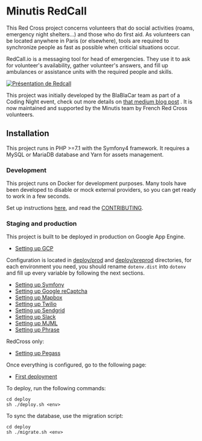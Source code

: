 # Minutis RedCall

This Red Cross project concerns volunteers that do social activities (roams, emergency night shelters...) and those who
do first aid. As volunteers can be located anywhere in Paris (or elsewhere), tools are required to synchronize people as
fast as possible when criticial situations occur.

RedCall.io is a messaging tool for head of emergencies. They use it to ask for volunteer's availability, gather
volunteer's answers, and fill up ambulances or assistance units with the required people and skills.

[![Présentation de Redcall](https://img.youtube.com/vi/0g8YDprUqg8/0.jpg)](https://www.youtube.com/watch?v=0g8YDprUqg8)

This project was initially developed by the BlaBlaCar team as part of a Coding Night event, check out more details
on [that medium blog post](https://medium.com/blablacar-tech/extending-our-principles-outside-blablacar-the-redalert-project-cf50110f0848)
. It is now maintained and supported by the Minutis team by French Red Cross volunteers.

## Installation

This project runs in PHP >=7.1 with the Symfony4 framework. It requires a MySQL or MariaDB database and Yarn for assets
management.

### Development

This project runs on Docker for development purposes. Many tools have been developed to disable or mock external
providers, so you can get ready to work in a few seconds.

Set up instructions [here](docs/tech/00-development.md), and read the [CONTRIBUTING](CONTRIBUTING.md).

### Staging and production

This project is built to be deployed in production on Google App Engine.

- [Setting up GCP](docs/tech/01-gcp.md)

Configuration is located in [deploy/prod](deploy/prod) and [deploy/preprod](deploy/preprod) directories, for each
environment you need, you should rename `dotenv.dist` into `dotenv` and fill up every variable by following the next
sections.

- [Setting up Symfony](docs/tech/05-configure-symfony.md)
- [Setting up Google reCaptcha](docs/tech/06-google-recaptcha.md)
- [Setting up Mapbox](docs/tech/09-configure-mapbox.md)
- [Setting up Twilio](docs/tech/10-configure-twilio.md)
- [Setting up Sendgrid](docs/tech/10-configure-sendgrid.md)
- [Setting up Slack](docs/tech/13-configure-slack.md)
- [Setting up MJML](docs/tech/14-configure-mjml.md)
- [Setting up Phrase](docs/tech/15-phraseapp.md)

RedCross only:

- [Setting up Pegass](docs/tech/11-configure-pegass.md)

Once everything is configured, go to the following page:

- [First deployment](docs/tech/12-first-deployment.md)

To deploy, run the following commands:

```
cd deploy
sh ./deploy.sh <env>
```

To sync the database, use the migration script:

```
cd deploy
sh ./migrate.sh <env>
```

